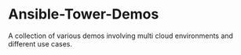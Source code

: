 # Ansible-Tower-Demos
A collection of various demos involving multi cloud environments and different use cases.

